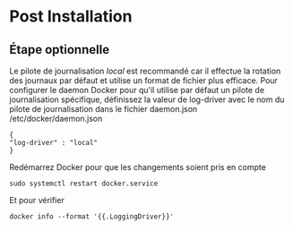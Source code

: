 <!---
# P-KISS-SBC documentation © 2007-2024 by Mathias WOLFF 
# is licensed under Attribution-NonCommercial-ShareAlike 4.0 International (see https://creativecommons.org/licenses/by-nc-sa/4.0/)
# SPDX-License-Identifier: CC-BY-NC-SA-4.0
--->

# Post Installation

## Étape optionnelle

Le pilote de journalisation *local* est recommandé car il effectue la rotation des journaux par défaut et utilise un format de fichier plus efficace.
Pour configurer le daemon Docker pour qu'il utilise par défaut un pilote de journalisation spécifique, définissez la valeur de log-driver avec le nom du pilote de journalisation dans le fichier daemon.json /etc/docker/daemon.json

```
{
"log-driver" : "local"
}
```

Redémarrez Docker pour que les changements soient pris en compte

```
sudo systemctl restart docker.service
```

Et pour vérifier

```
docker info --format '{{.LoggingDriver}}'
```
